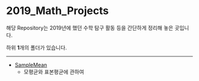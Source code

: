 # 2019_Math_Projects

해당 Repository는 2019년에 했던 수학 탐구 활동 등을 간단하게 정리해 놓은 곳입니다.

하위 **1**개의 폴더가 있습니다.<br />

***

- [SampleMean](SampleMean)
    - 모평균와 표본평균에 관하여